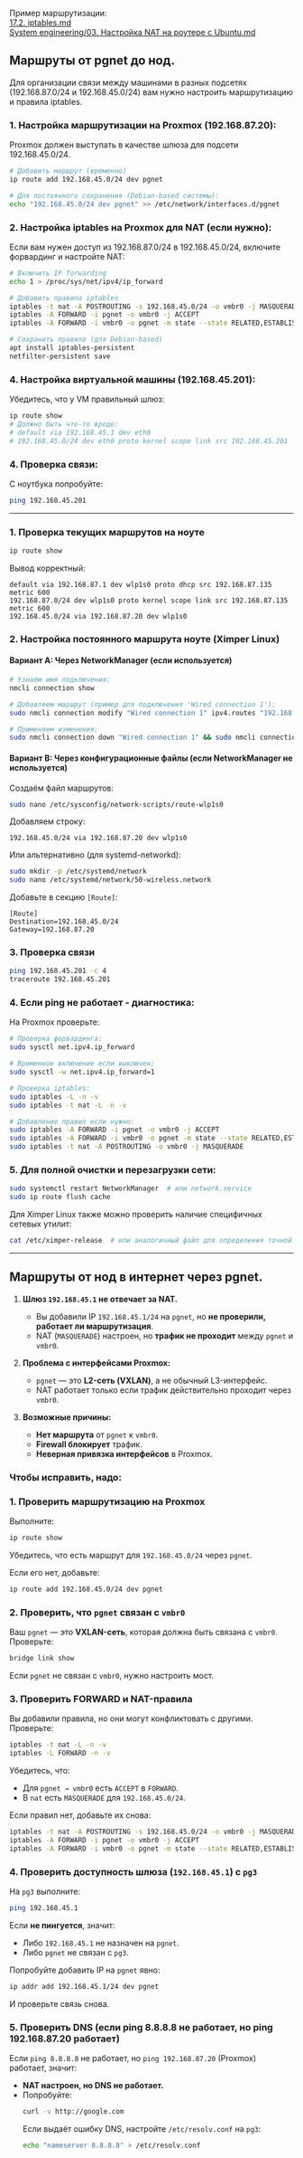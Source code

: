 Пример маршрутизации:
<br/> [17.2. iptables.md](https://github.com/sherbettt/BASH-cheats/blob/main/17.2.%20iptables.md)
<br/> [System engineering/03. Настройка NAT на роутере с Ubuntu.md](https://github.com/sherbettt/BASH-cheats/blob/main/System%20engineering/03.%20Настройка%20NAT%20на%20роутере%20с%20Ubuntu.md)

## Маршруты от pgnet до нод.

Для организации связи между машинами в разных подсетях (192.168.87.0/24 и 192.168.45.0/24) вам нужно настроить маршрутизацию и правила iptables.

### 1. Настройка маршрутизации на Proxmox (192.168.87.20):

Proxmox должен выступать в качестве шлюза для подсети 192.168.45.0/24.

```bash
# Добавить маршрут (временно)
ip route add 192.168.45.0/24 dev pgnet

# Для постоянного сохранения (Debian-based системы):
echo "192.168.45.0/24 dev pgnet" >> /etc/network/interfaces.d/pgnet
```

### 2. Настройка iptables на Proxmox для NAT (если нужно):

Если вам нужен доступ из 192.168.87.0/24 в 192.168.45.0/24, включите форвардинг и настройте NAT:

```bash
# Включить IP forwarding
echo 1 > /proc/sys/net/ipv4/ip_forward

# Добавить правила iptables
iptables -t nat -A POSTROUTING -s 192.168.45.0/24 -o vmbr0 -j MASQUERADE
iptables -A FORWARD -i pgnet -o vmbr0 -j ACCEPT
iptables -A FORWARD -i vmbr0 -o pgnet -m state --state RELATED,ESTABLISHED -j ACCEPT

# Сохранить правила (для Debian-based)
apt install iptables-persistent
netfilter-persistent save
```


### 4. Настройка виртуальной машины (192.168.45.201):

Убедитесь, что у VM правильный шлюз:
```bash
ip route show
# Должно быть что-то вроде:
# default via 192.168.45.1 dev eth0
# 192.168.45.0/24 dev eth0 proto kernel scope link src 192.168.45.201
```

### 4. Проверка связи:

С ноутбука попробуйте:
```bash
ping 192.168.45.201
```
---------------------

### 1. Проверка текущих маршрутов на ноуте
```bash
ip route show
```
Вывод корректный:
```
default via 192.168.87.1 dev wlp1s0 proto dhcp src 192.168.87.135 metric 600 
192.168.87.0/24 dev wlp1s0 proto kernel scope link src 192.168.87.135 metric 600 
192.168.45.0/24 via 192.168.87.20 dev wlp1s0
```

### 2. Настройка постоянного маршрута ноуте (Ximper Linux)

#### Вариант A: Через NetworkManager (если используется)
```bash
# Узнаём имя подключения:
nmcli connection show

# Добавляем маршрут (пример для подключения 'Wired connection 1'):
sudo nmcli connection modify "Wired connection 1" ipv4.routes "192.168.45.0/24 192.168.87.20"

# Применяем изменения:
sudo nmcli connection down "Wired connection 1" && sudo nmcli connection up "Wired connection 1"
```

#### Вариант B: Через конфигурационные файлы (если NetworkManager не используется)
Создаём файл маршрутов:
```bash
sudo nano /etc/sysconfig/network-scripts/route-wlp1s0
```
Добавляем строку:
```
192.168.45.0/24 via 192.168.87.20 dev wlp1s0
```

Или альтернативно (для systemd-networkd):
```bash
sudo mkdir -p /etc/systemd/network
sudo nano /etc/systemd/network/50-wireless.network
```
Добавьте в секцию `[Route]`:
```
[Route]
Destination=192.168.45.0/24
Gateway=192.168.87.20
```

### 3. Проверка связи
```bash
ping 192.168.45.201 -c 4
traceroute 192.168.45.201
```

### 4. Если ping не работает - диагностика:

На Proxmox проверьте:
```bash
# Проверка форвардинга:
sudo sysctl net.ipv4.ip_forward

# Временное включение если выключен:
sudo sysctl -w net.ipv4.ip_forward=1

# Проверка iptables:
sudo iptables -L -n -v
sudo iptables -t nat -L -n -v

# Добавление правил если нужно:
sudo iptables -A FORWARD -i pgnet -o vmbr0 -j ACCEPT
sudo iptables -A FORWARD -i vmbr0 -o pgnet -m state --state RELATED,ESTABLISHED -j ACCEPT
sudo iptables -t nat -A POSTROUTING -o vmbr0 -j MASQUERADE
```

### 5. Для полной очистки и перезагрузки сети:
```bash
sudo systemctl restart NetworkManager  # или network.service
sudo ip route flush cache
```

Для Ximper Linux также можно проверить наличие специфичных сетевых утилит:
```bash
cat /etc/ximper-release  # или аналогичный файл для определения точной версии
```
---------------------

## Маршруты от нод в интернет через pgnet.


1. **Шлюз `192.168.45.1` не отвечает за NAT.**  
   - Вы добавили IP `192.168.45.1/24` на `pgnet`, но **не проверили, работает ли маршрутизация**.  
   - NAT (`MASQUERADE`) настроен, но **трафик не проходит** между `pgnet` и `vmbr0`.  

2. **Проблема с интерфейсами Proxmox:**  
   - `pgnet` — это **L2-сеть (VXLAN)**, а не обычный L3-интерфейс.  
   - NAT работает только если трафик действительно проходит через `vmbr0`.  

3. **Возможные причины:**  
   - **Нет маршрута** от `pgnet` к `vmbr0`.  
   - **Firewall блокирует** трафик.  
   - **Неверная привязка интерфейсов** в Proxmox.  



### **Чтобы исправить, надо:**  

### **1. Проверить маршрутизацию на Proxmox**  
Выполните:  
```bash
ip route show
```  
Убедитесь, что есть маршрут для `192.168.45.0/24` через `pgnet`.  

Если его нет, добавьте:  
```bash
ip route add 192.168.45.0/24 dev pgnet
```



### **2. Проверить, что `pgnet` связан с `vmbr0`**  
Ваш `pgnet` — это **VXLAN-сеть**, которая должна быть связана с `vmbr0`. Проверьте:  
```bash
bridge link show
```  
Если `pgnet` не связан с `vmbr0`, нужно настроить мост.  



### **3. Проверить FORWARD и NAT-правила**  
Вы добавили правила, но они могут конфликтовать с другими. Проверьте:  
```bash
iptables -t nat -L -n -v
iptables -L FORWARD -n -v
```  
Убедитесь, что:  
- Для `pgnet → vmbr0` есть `ACCEPT` в `FORWARD`.  
- В `nat` есть `MASQUERADE` для `192.168.45.0/24`.  

Если правил нет, добавьте их снова:  
```bash
iptables -t nat -A POSTROUTING -s 192.168.45.0/24 -o vmbr0 -j MASQUERADE
iptables -A FORWARD -i pgnet -o vmbr0 -j ACCEPT
iptables -A FORWARD -i vmbr0 -o pgnet -m state --state RELATED,ESTABLISHED -j ACCEPT
```



### **4. Проверить доступность шлюза (`192.168.45.1`) с `pg3`**  
На `pg3` выполните:  
```bash
ping 192.168.45.1
```  
Если **не пингуется**, значит:  
- Либо `192.168.45.1` не назначен на `pgnet`.  
- Либо `pgnet` не связан с `pg3`.  

Попробуйте добавить IP на `pgnet` явно:  
```bash
ip addr add 192.168.45.1/24 dev pgnet
```  
И проверьте связь снова.  



### **5. Проверить DNS (если ping 8.8.8.8 не работает, но ping 192.168.87.20 работает)**  
Если `ping 8.8.8.8` не работает, но `ping 192.168.87.20` (Proxmox) работает, значит:  
- **NAT настроен, но DNS не работает.**  
- Попробуйте:  
  ```bash
  curl -v http://google.com
  ```  
  Если выдаёт ошибку DNS, настройте `/etc/resolv.conf` на `pg3`:  
  ```bash
  echo "nameserver 8.8.8.8" > /etc/resolv.conf
  ```  





